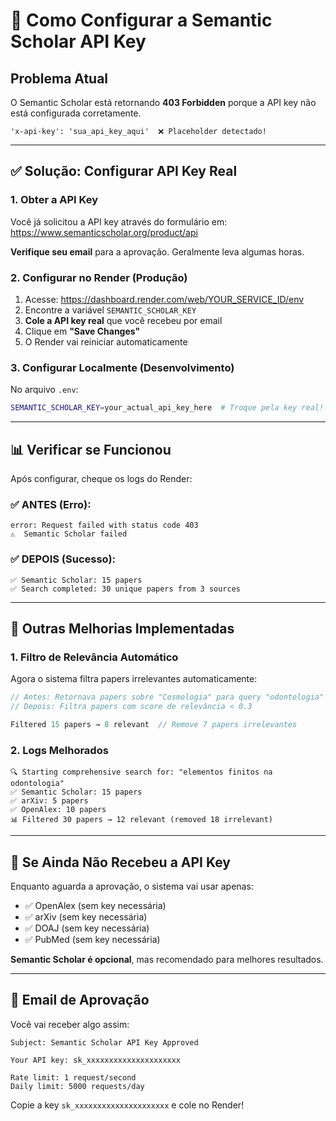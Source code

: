 # 🔑 Como Configurar a Semantic Scholar API Key

## Problema Atual

O Semantic Scholar está retornando **403 Forbidden** porque a API key não está configurada corretamente.

```
'x-api-key': 'sua_api_key_aqui'  ❌ Placeholder detectado!
```

---

## ✅ Solução: Configurar API Key Real

### 1. **Obter a API Key**

Você já solicitou a API key através do formulário em:
https://www.semanticscholar.org/product/api

**Verifique seu email** para a aprovação. Geralmente leva algumas horas.

### 2. **Configurar no Render (Produção)**

1. Acesse: https://dashboard.render.com/web/YOUR_SERVICE_ID/env
2. Encontre a variável `SEMANTIC_SCHOLAR_KEY`
3. **Cole a API key real** que você recebeu por email
4. Clique em **"Save Changes"**
5. O Render vai reiniciar automaticamente

### 3. **Configurar Localmente (Desenvolvimento)**

No arquivo `.env`:

```bash
SEMANTIC_SCHOLAR_KEY=your_actual_api_key_here  # Troque pela key real!
```

---

## 📊 Verificar se Funcionou

Após configurar, cheque os logs do Render:

### ✅ ANTES (Erro):
```
error: Request failed with status code 403
⚠️  Semantic Scholar failed
```

### ✅ DEPOIS (Sucesso):
```
✅ Semantic Scholar: 15 papers
✅ Search completed: 30 unique papers from 3 sources
```

---

## 🎯 Outras Melhorias Implementadas

### 1. **Filtro de Relevância Automático**

Agora o sistema filtra papers irrelevantes automaticamente:

```typescript
// Antes: Retornava papers sobre "Cosmologia" para query "odontologia"
// Depois: Filtra papers com score de relevância < 0.3

Filtered 15 papers → 8 relevant  // Remove 7 papers irrelevantes
```

### 2. **Logs Melhorados**

```
🔍 Starting comprehensive search for: "elementos finitos na odontologia"
✅ Semantic Scholar: 15 papers
✅ arXiv: 5 papers
✅ OpenAlex: 10 papers
📊 Filtered 30 papers → 12 relevant (removed 18 irrelevant)
```

---

## 🚨 Se Ainda Não Recebeu a API Key

Enquanto aguarda a aprovação, o sistema vai usar apenas:
- ✅ OpenAlex (sem key necessária)
- ✅ arXiv (sem key necessária)
- ✅ DOAJ (sem key necessária)
- ✅ PubMed (sem key necessária)

**Semantic Scholar é opcional**, mas recomendado para melhores resultados.

---

## 📧 Email de Aprovação

Você vai receber algo assim:

```
Subject: Semantic Scholar API Key Approved

Your API key: sk_xxxxxxxxxxxxxxxxxxxxx

Rate limit: 1 request/second
Daily limit: 5000 requests/day
```

Copie a key `sk_xxxxxxxxxxxxxxxxxxxxx` e cole no Render!
